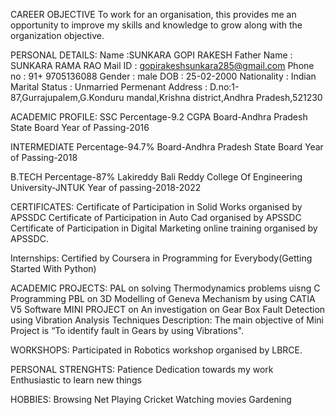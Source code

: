 CAREER OBJECTIVE
To work for an organisation, this provides me an opportunity to improve my skills and knowledge to grow along with the organization objective. 

PERSONAL DETAILS:
Name :SUNKARA GOPI RAKESH
Father Name : SUNKARA RAMA RAO
Mail ID : gopirakeshsunkara285@gmail.com
Phone no : 91+ 9705136088
Gender : male
DOB : 25-02-2000
Nationality : Indian
Marital Status : Unmarried
Permenant Address : D.no:1-87,Gurrajupalem,G.Konduru mandal,Krishna district,Andhra Pradesh,521230

ACADEMIC PROFILE:
SSC
Percentage-9.2 CGPA
Board-Andhra Pradesh State Board
Year of Passing-2016

INTERMEDIATE
Percentage-94.7%
Board-Andhra Pradesh State Board
Year of Passing-2018

B.TECH
Percentage-87%
Lakireddy Bali Reddy College Of Engineering
University-JNTUK
Year of passing-2018-2022
 
CERTIFICATES:
Certificate of Participation in Solid Works organised by APSSDC
Certificate of Participation in Auto Cad organised by APSSDC
Certificate of Participation in Digital Marketing online training  organised by APSSDC.

Internships:
Certified by Coursera in Programming for Everybody(Getting Started With Python)

ACADEMIC PROJECTS:
PAL on solving Thermodynamics problems uisng C Programming
PBL on 3D Modelling  of Geneva Mechanism by using CATIA V5 Software
MINI PROJECT  on An investigation on Gear Box Fault Detection using Vibration Analysis Techniques
Description: The main objective of   Mini Project is “To identify fault in Gears by using Vibrations".

WORKSHOPS:
Participated in Robotics workshop organised by LBRCE.

PERSONAL STRENGHTS:
Patience
Dedication towards my work
Enthusiastic to learn new things

HOBBIES:
Browsing Net
Playing Cricket 
Watching movies
Gardening
